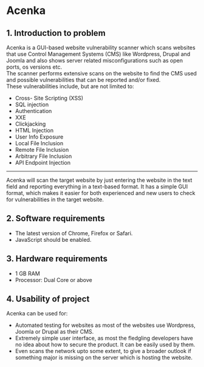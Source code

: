 # Acenka
## 1. Introduction to problem
Acenka is a GUI-based website vulnerability scanner which scans websites that
use Control Management Systems (CMS) like Wordpress, Drupal and Joomla and also shows server related misconfigurations such as open ports, os versions etc.<br>
The scanner performs extensive scans on the website to find the CMS used and
possible vulnerabilities that can be reported and/or fixed.<br>These vulnerabilities
include, but are not limited to:
* Cross- Site Scripting (XSS)
* SQL injection
* Authentication
* XXE
* Clickjacking
* HTML Injection
* User Info Exposure
* Local File Inclusion
* Remote File Inclusion
* Arbitrary File Inclusion
* API Endpoint Injection<br>
---
Acenka will scan the target website by just entering the website in the text field
and reporting everything in a text-based format. It has a simple GUI format, which
makes it easier for both experienced and new users to check for vulnerabilities in the
target website.

## 2. Software requirements
* The latest version of Chrome, Firefox or Safari.
* JavaScript should be enabled.

## 3. Hardware requirements
* 1 GB RAM
* Processor: Dual Core or above

## 4. Usability of project
Acenka can be used for:
* Automated testing for websites as most of the websites use Wordpress, Joomla or Drupal as their CMS.
* Extremely simple user interface, as most the fledgling developers have no idea about how to secure the product. It can be easily used by them. 
* Even scans the network upto some extent, to give a broader outlook if something major is missing on the server which is hosting the website. 
